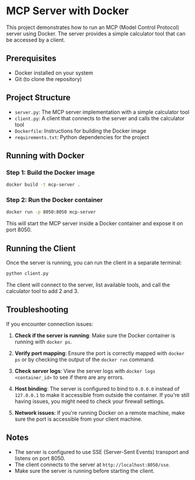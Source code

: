 # MCP Server with Docker

This project demonstrates how to run an MCP (Model Control Protocol) server using Docker. The server provides a simple calculator tool that can be accessed by a client.

## Prerequisites

- Docker installed on your system
- Git (to clone the repository)

## Project Structure

- `server.py`: The MCP server implementation with a simple calculator tool
- `client.py`: A client that connects to the server and calls the calculator tool
- `Dockerfile`: Instructions for building the Docker image
- `requirements.txt`: Python dependencies for the project

## Running with Docker

### Step 1: Build the Docker image

```bash
docker build -t mcp-server .
```

### Step 2: Run the Docker container

```bash
docker run -p 8050:8050 mcp-server
```

This will start the MCP server inside a Docker container and expose it on port 8050.

## Running the Client

Once the server is running, you can run the client in a separate terminal:

```bash
python client.py
```

The client will connect to the server, list available tools, and call the calculator tool to add 2 and 3.

## Troubleshooting

If you encounter connection issues:

1. **Check if the server is running**: Make sure the Docker container is running with `docker ps`.

2. **Verify port mapping**: Ensure the port is correctly mapped with `docker ps` or by checking the output of the `docker run` command.

3. **Check server logs**: View the server logs with `docker logs <container_id>` to see if there are any errors.

4. **Host binding**: The server is configured to bind to `0.0.0.0` instead of `127.0.0.1` to make it accessible from outside the container. If you're still having issues, you might need to check your firewall settings.

5. **Network issues**: If you're running Docker on a remote machine, make sure the port is accessible from your client machine.

## Notes

- The server is configured to use SSE (Server-Sent Events) transport and listens on port 8050.
- The client connects to the server at `http://localhost:8050/sse`.
- Make sure the server is running before starting the client. 